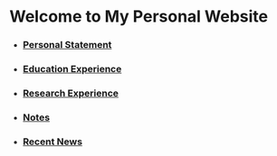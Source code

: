 # Welcome to My Personal Website

- ### [Personal Statement](Contents/ps.md)
- ### [Education Experience](Contents/edu_exp.md)
- ### [Research Experience](Contents/research_exp.md)
- ### [Notes](Contents/notes.md)
- ### [Recent News](Contents/recent_news.md)

